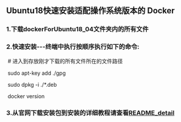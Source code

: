 ## Ubuntu18快速安装适配操作系统版本的 Docker

### 1.下载dockerForUbuntu18_04文件夹内的所有文件

### 2.快速安装---终端中执行按顺序执行如下的命令:

​	#  进入到存放刚才下载的所有文件所在的文件路径

​	sudo apt-key add ./gpg

​	sudo dpkg -i ./*.deb

​	docker version

### 3.从官网下载安装包到安装的详细教程请查看[README_detail](<https://github.com/kerbalwzy/DailyEssay/blob/master/04-InstallDockerOffline/README_detail.md>)

​	

​	

​	